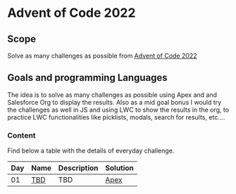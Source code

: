 # Advent of Code 2022

## Scope

Solve as many challenges as possible from <a href="https://adventofcode.com/" target="_blank">Advent of Code 2022</a>

## Goals and programming Languages

The idea is to solve as many challenges as possible using Apex and and Salesforce Org to display the results.
Also as a mid goal bonus I would try the challenges as well in JS and using LWC to show the results in the org, to practice LWC functionalities like picklists, modals, search for results, etc....

### Content

Find below a table with the details of everyday challenge.

| Day | Name        | Description | Solution                   |
| :-- | :---------- | :---------- | :------------------------- |
| 01  | [TBD](Link) | TBD         | [Apex](linktobedetermined) |
